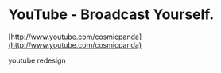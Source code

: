 <!--
id: 7718489236
link: http://tumblr.atmos.org/post/7718489236/youtube-broadcast-yourself
slug: youtube-broadcast-yourself
date: Sun Jul 17 2011 01:25:58 GMT-0700 (PDT)
publish: 2011-07-017
tags: 
title: YouTube - Broadcast Yourself.
-->


YouTube - Broadcast Yourself.
=============================

[http://www.youtube.com/cosmicpanda](http://www.youtube.com/cosmicpanda)

youtube redesign

